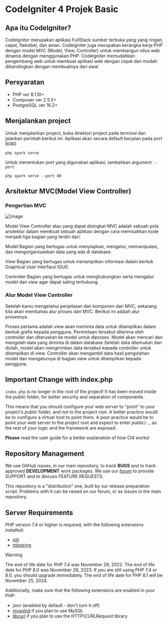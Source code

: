 # CodeIgniter 4 Projek Basic

## Apa itu CodeIgniter?

CodeIgniter merupakan aplikasi FullStack sumber terbuka yang yang ringan, cepat, fleksibel, dan aman. Codeigniter juga merupakan kerangka kerja PHP dengan model MVC (Model, View, Controller) untuk membangun situs web dinamis dengan menggunakan PHP. CodeIgniter memudahkan pengembang web untuk membuat aplikasi web dengan cepat dan mudah dibandingkan dengan membuatnya dari awal

## Persyaratan

- PHP ver 8.1.10+
- Composer ver 2.5.5+
- PostgreSQL ver 16.2+

## Menjalankan project
Untuk menjalankan project, buka direktori project pada terminal dan jalankan perintah berikut ini. Aplikasi akan secara default berjalan pada port 8080

```shell
php spark serve
```

Untuk menentukan port yang digunakan aplikasi, tambahkan argument `--port`

```shell
php spark serve --port 80
```

## Arsitektur MVC(Model View Controller)

### Pengertian MVC
![image](https://github.com/adrianramadhan/task1_ci_example/assets/59206760/2abf2c80-7b1f-41c0-b167-1c7cb605753c)

Model View Controller atau yang dapat disingkat MVC adalah sebuah pola arsitektur dalam membuat sebuah aplikasi dengan cara memisahkan kode menjadi tiga bagian yang terdiri dari:

Model
Bagian yang bertugas untuk menyiapkan, mengatur, memanipulasi, dan mengorganisasikan data yang ada di database.

View
Bagian yang bertugas untuk menampilkan informasi dalam bentuk Graphical User Interface (GUI).

Controller
Bagian yang bertugas untuk menghubungkan serta mengatur model dan view agar dapat saling terhubung.

### Alur Model View Controller
Setelah kamu mengetahui penjelasan dan komponen dari MVC, sekarang kita akan membahas alur proses dari MVC. Berikut ini adalah alur prosesnya.

Proses pertama adalah view akan meminta data untuk ditampilkan dalam bentuk grafis kepada pengguna.
Permintaan tersebut diterima oleh controller dan diteruskan ke model untuk diproses.
Model akan mencari dan mengolah data yang diminta di dalam database
Setelah data ditemukan dan diolah, model akan mengirimkan data tersebut kepada controller untuk ditampilkan di view.
Controller akan mengambil data hasil pengolahan model dan mengaturnya di bagian view untuk ditampilkan kepada pengguna.


## Important Change with index.php

`index.php` is no longer in the root of the project! It has been moved inside the *public* folder,
for better security and separation of components.

This means that you should configure your web server to "point" to your project's *public* folder, and
not to the project root. A better practice would be to configure a virtual host to point there. A poor practice would be to point your web server to the project root and expect to enter *public/...*, as the rest of your logic and the
framework are exposed.

**Please** read the user guide for a better explanation of how CI4 works!

## Repository Management

We use GitHub issues, in our main repository, to track **BUGS** and to track approved **DEVELOPMENT** work packages.
We use our [forum](http://forum.codeigniter.com) to provide SUPPORT and to discuss
FEATURE REQUESTS.

This repository is a "distribution" one, built by our release preparation script.
Problems with it can be raised on our forum, or as issues in the main repository.

## Server Requirements

PHP version 7.4 or higher is required, with the following extensions installed:

- [intl](http://php.net/manual/en/intl.requirements.php)
- [mbstring](http://php.net/manual/en/mbstring.installation.php)

> [!WARNING]
> The end of life date for PHP 7.4 was November 28, 2022.
> The end of life date for PHP 8.0 was November 26, 2023.
> If you are still using PHP 7.4 or 8.0, you should upgrade immediately.
> The end of life date for PHP 8.1 will be November 25, 2024.

Additionally, make sure that the following extensions are enabled in your PHP:

- json (enabled by default - don't turn it off)
- [mysqlnd](http://php.net/manual/en/mysqlnd.install.php) if you plan to use MySQL
- [libcurl](http://php.net/manual/en/curl.requirements.php) if you plan to use the HTTP\CURLRequest library
